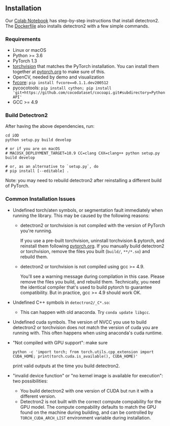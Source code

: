 ## Installation

Our [Colab Notebook](https://colab.research.google.com/drive/16jcaJoc6bCFAQ96jDe2HwtXj7BMD_-m5)
has step-by-step instructions that install detectron2.
The [Dockerfile](https://github.com/facebookresearch/detectron2/blob/master/docker/Dockerfile)
also installs detectron2 with a few simple commands.

### Requirements
- Linux or macOS
- Python >= 3.6
- PyTorch 1.3
- [torchvision](https://github.com/pytorch/vision/) that matches the PyTorch installation.
	You can install them together at [pytorch.org](https://pytorch.org) to make sure of this.
- OpenCV, needed by demo and visualization
- [fvcore](https://github.com/facebookresearch/fvcore/): `pip install fvcore==0.1.1.dev200512`
- pycocotools: `pip install cython; pip install 'git+https://github.com/cocodataset/cocoapi.git#subdirectory=PythonAPI'`
- GCC >= 4.9


### Build Detectron2

After having the above dependencies, run:
```
cd iOD
python setup.py build develop

# or if you are on macOS
# MACOSX_DEPLOYMENT_TARGET=10.9 CC=clang CXX=clang++ python setup.py build develop

# or, as an alternative to `setup.py`, do
# pip install [--editable] .
```
Note: you may need to rebuild detectron2 after reinstalling a different build of PyTorch.

### Common Installation Issues

+ Undefined torch/aten symbols, or segmentation fault immediately when running the library.
  This may be caused by the following reasons:

	* detectron2 or torchvision is not compiled with the version of PyTorch you're running.

		If you use a pre-built torchvision, uninstall torchvision & pytorch, and reinstall them
		following [pytorch.org](http://pytorch.org).
		If you manually build detectron2 or torchvision, remove the files you built (`build/`, `**/*.so`)
		and rebuild them.

	* detectron2 or torchvision is not compiled using gcc >= 4.9.

	  You'll see a warning message during compilation in this case. Please remove the files you build,
		and rebuild them.
		Technically, you need the identical compiler that's used to build pytorch to guarantee
		compatibility. But in practice, gcc >= 4.9 should work OK.

+ Undefined C++ symbols in `detectron2/_C*.so`:

  * This can happen with old anaconda. Try `conda update libgcc`.

+ Undefined cuda symbols. The version of NVCC you use to build detectron2 or torchvision does
	not match the version of cuda you are running with.
	This often happens when using anaconda's cuda runtime.

+ "Not compiled with GPU support": make sure
	```
	python -c 'import torch; from torch.utils.cpp_extension import CUDA_HOME; print(torch.cuda.is_available(), CUDA_HOME)'
	```
	print valid outputs at the time you build detectron2.

+ "invalid device function" or "no kernel image is available for execution": two possibilities:
  * You build detectron2 with one version of CUDA but run it with a different version.
  * Detectron2 is not built with the correct compute compability for the GPU model.
    The compute compability defaults to match the GPU found on the machine during building,
    and can be controlled by `TORCH_CUDA_ARCH_LIST` environment variable during installation.
